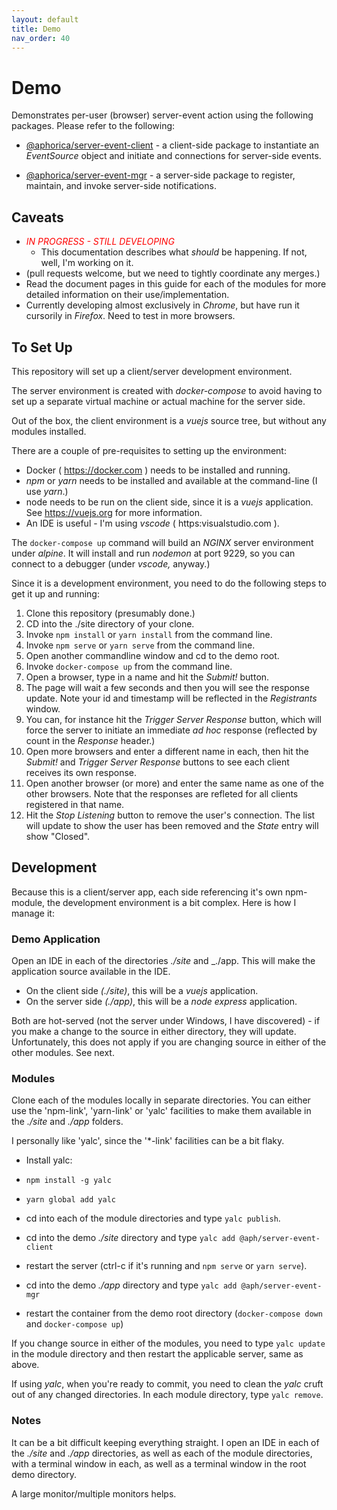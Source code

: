 ```yaml
---
layout: default
title: Demo
nav_order: 40
---
```

# Demo

Demonstrates per-user (browser) server-event action using the following
packages.  Please refer to the following:

- [@aphorica/server-event-client](server-event-client.html) - a
  client-side package to instantiate an _EventSource_ object and
  initiate and connections for server-side events.

- [@aphorica/server-event-mgr](server-event-mgr.html) - a server-side
  package to register, maintain, and invoke server-side notifications.

## Caveats
- <em style="color:red">IN PROGRESS - STILL DEVELOPING</em>
  - This documentation describes what _should_ be happening.  If not,
    well, I'm working on it.
- (pull requests welcome, but we need to tightly coordinate any
  merges.)
- Read the document pages in this guide for each of the modules for more    detailed information on their use/implementation.
- Currently developing almost exclusively in _Chrome_, but have
  run it cursorily in _Firefox_.  Need to test in more browsers.

## To Set Up
This repository will set up a client/server development environment.

The server environment is created with _docker-compose_ to avoid
having to set up a separate virtual machine or actual machine for
the server side.

Out of the box, the client environment is a _vuejs_ source tree, but without any modules installed.

There are a couple of pre-requisites to setting up the environment:
- Docker ( https://docker.com ) needs to be installed and running.
- _npm_ or _yarn_ needs to be installed and available at the command-line   (I use _yarn_.)
- node needs to be run on the client side, since it is a _vuejs_
  application.  See https://vuejs.org for more information.
- An IDE is useful - I'm using _vscode_ ( https:visualstudio.com ).

The `docker-compose up` command will build an _NGINX_ server environment
under _alpine_.  It will install and run _nodemon_ at port 9229, so you can connect to a debugger (under _vscode,_ anyway.)

Since it is a development environment, you need to do the following
steps to get it up and running:

1. Clone this repository (presumably done.)
2. CD into the ./site directory of your clone.
3. Invoke `npm install` or `yarn install` from the command line.
4. Invoke `npm serve` or `yarn serve` from the command line.
4. Open another commandline window and cd to the demo root.
5. Invoke `docker-compose up` from the command line.
6. Open a browser, type in a name and hit the _Submit!_ button.
7. The page will wait a few seconds and then you will see the
   response update.  Note your id and timestamp will be reflected
   in the _Registrants_ window.
8. You can, for instance hit the _Trigger Server Response_ button,
   which will force the server to initiate an immediate _ad hoc_
   response (reflected by count in the _Response_ header.)
9. Open more browsers and enter a different name in each, then hit
   the _Submit!_ and _Trigger Server Response_ buttons to see each
   client receives its own response.
10. Open another browser (or more) and enter the same name as one
    of the other browsers.  Note that the responses are refleted
    for all clients registered in that name.
11. Hit the _Stop Listening_ button to remove the user's connection.
    The list will update to show the user has been removed and the
    _State_ entry will show "Closed".

## Development
Because this is a client/server app, each side referencing it's own npm-module, the development environment is a bit complex.  Here is how I manage it:

### Demo Application
Open an IDE in each of the directories _./site_ and _./app.  This will
make the application source available in the IDE.

- On the client side _(./site)_, this will be a _vuejs_ application.
- On the server side _(./app)_, this will be a _node express_ application.

Both are hot-served (not the server under Windows, I have discovered) - if you make a change to the source in either directory, they will update.  Unfortunately, this does not apply if you are changing source in either of the other modules.  See next.

### Modules
Clone each of the modules locally in separate directories.  You can either use the 'npm-link', 'yarn-link' or 'yalc' facilities to make them available in the _./site_ and _./app_ folders.

I personally like 'yalc', since the '*-link' facilities can be a bit flaky.

- Install yalc:
 - `npm install -g yalc`
 - `yarn global add yalc`

- cd into each of the module directories and type `yalc publish`.
- cd into the demo _./site_ directory and type `yalc add @aph/server-event-client`
- restart the server (ctrl-c if it's running and `npm serve` or `yarn serve`).
- cd into the demo _./app_ directory and type `yalc add @aph/server-event-mgr`
- restart the container from the demo root directory (`docker-compose down` and `docker-compose up`)

If you change source in either of the modules, you need to type `yalc update` in the module directory and then restart the applicable server, same as above.

If using _yalc_, when you're ready to commit, you need to clean the _yalc_ cruft out of any changed directories.  In each module directory, type `yalc remove`.

### Notes
It can be a bit difficult keeping everything straight.  I open an IDE in each of the _./site_ and _./app_ directories, as well as each of the module directories, with a terminal window in each, as well as a terminal window in the root demo directory.

A large monitor/multiple monitors helps.


